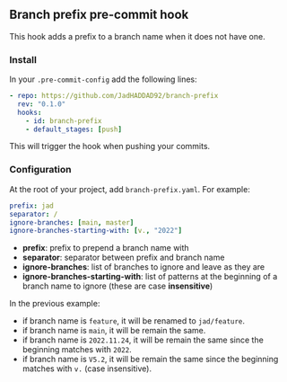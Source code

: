 ## Branch prefix pre-commit hook

This hook adds a prefix to a branch name when it does not have one.

### Install
In your `.pre-commit-config` add the following lines:

```yaml
- repo: https://github.com/JadHADDAD92/branch-prefix
  rev: "0.1.0"
  hooks:
    - id: branch-prefix
    - default_stages: [push]
```
This will trigger the hook when pushing your commits.

### Configuration

At the root of your project, add `branch-prefix.yaml`. For example:
```yaml
prefix: jad
separator: /
ignore-branches: [main, master]
ignore-branches-starting-with: [v., "2022"]
```

* **prefix**: prefix to prepend a branch name with
* **separator**: separator between prefix and branch name
* **ignore-branches**: list of branches to ignore and leave as they are
* **ignore-branches-starting-with**: list of patterns at the beginning of a branch name to ignore (these are case **insensitive**)

In the previous example:
* if branch name is `feature`, it will be renamed to `jad/feature`.
* if branch name is `main`, it will be remain the same.
* if branch name is `2022.11.24`, it will be remain the same since the beginning matches with `2022`.
* if branch name is `V5.2`, it will be remain the same since the beginning matches with `v.` (case insensitive).
